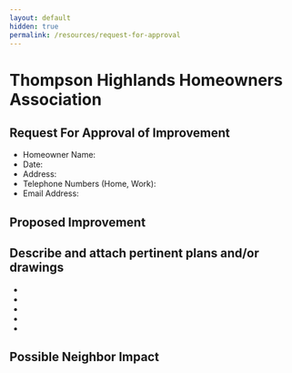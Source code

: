 ```yaml
---
layout: default
hidden: true
permalink: /resources/request-for-approval
---
```

# Thompson Highlands Homeowners Association

## Request For Approval of Improvement

- Homeowner Name:
- Date:
- Address:
- Telephone Numbers (Home, Work):
- Email Address:

## Proposed Improvement
Describe and attach pertinent plans and/or drawings
-
-
-
-
-
-

## Possible Neighbor Impact

